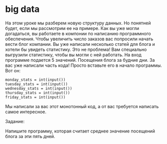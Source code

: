 # big data

На этом уроке мы разберем новую структуру данных. Но понятней будет, если мы рассмотрим ее на примере. Как вы уже могли догадаться, вы работаете в компонии по написанию программного обеспечения. Чтобы увеличить число заказов вас попросили начать вести блог компании. Вы уже написали несколько статей для блога и хотели бы увидеть статистику. Это не проблема! Вам специально выгрузили статистику, чтобы вы могли с ней работать. На вход программе подается 5 значений. Посещения блога за будние дни. За вас уже написали часть кода! Просто вставьте его в начало программы. Вот он:

```
monday_stats = int(input())
tuesday_stats = int(input())
wednesday_stats = int(input())
thursday_stats = int(input())
friday_stats = int(input())
```

Мы написали за вас этот монотонный код, а от вас требуется написать самое интересное.

Задание:

Напишите программу, которая считает среднее значение посещений блога за эти пять дней.